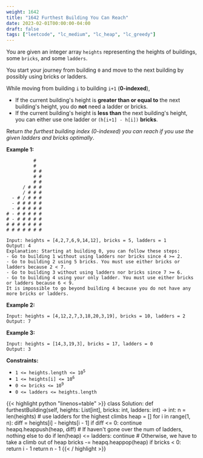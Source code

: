 ```yaml
---
weight: 1642
title: "1642 Furthest Building You Can Reach"
date: 2023-02-01T00:00:00-04:00
draft: false
tags: ["leetcode", "lc_medium", "lc_heap", "lc_greedy"]
---
```


You are given an integer array `heights` representing the heights of buildings, some `bricks`, and some `ladders`.

You start your journey from building `0` and move to the next building by possibly using bricks or ladders.

While moving from building `i` to building `i+1` (**0-indexed**),

- If the current building's height is **greater than or equal to** the next building's height, you do **not** need a ladder or bricks.
- If the current building's height is **less than** the next building's height, you can either use one ladder or `(h[i+1] - h[i])` **bricks**.

Return *the furthest building index (0-indexed) you can reach if you use the given ladders and bricks optimally*.

**Example 1:**
```
          #
          #
          # #
          # #
          # #
      / # # #
      / # # #
  - # / # # #
  - # # # # #
  - # # # # #
# - # # # # #
# - # # # # #
# # # # # # #
# # # # # # #

Input: heights = [4,2,7,6,9,14,12], bricks = 5, ladders = 1
Output: 4
Explanation: Starting at building 0, you can follow these steps:
- Go to building 1 without using ladders nor bricks since 4 >= 2.
- Go to building 2 using 5 bricks. You must use either bricks or ladders because 2 < 7.
- Go to building 3 without using ladders nor bricks since 7 >= 6.
- Go to building 4 using your only ladder. You must use either bricks or ladders because 6 < 9.
It is impossible to go beyond building 4 because you do not have any more bricks or ladders.
```
**Example 2:**
```
Input: heights = [4,12,2,7,3,18,20,3,19], bricks = 10, ladders = 2
Output: 7
```
**Example 3:**
```
Input: heights = [14,3,19,3], bricks = 17, ladders = 0
Output: 3
```

**Constraints:**
- <code>1 <= heights.length <= 10<sup>5</sup></code>
- <code>1 <= heights[i] <= 10<sup>6</sup></code>
- <code>0 <= bricks <= 10<sup>9</sup></code>
- `0 <= ladders <= heights.length`

<div class="tabs"></div>
<div class="tab-content">
<div id="python" class="lang">
{{< highlight python "linenos=table" >}}
class Solution:
    def furthestBuilding(self, heights: List[int], bricks: int, ladders: int) -> int:
        n = len(heights)
        # use ladders for the highest climbs
        heap = []
        for i in range(1, n):
            diff = heights[i] - heights[i - 1]
            if diff <= 0:
                continue
            heapq.heappush(heap, diff)
            # If haven't gone over the num of ladders, nothing else to do
            if len(heap) <= ladders:
                continue
            # Otherwise, we have to take a climb out of heap
            bricks -= heapq.heappop(heap)
            if bricks < 0:
                return i - 1
        return n - 1
{{< / highlight >}}
</div>
</div>
